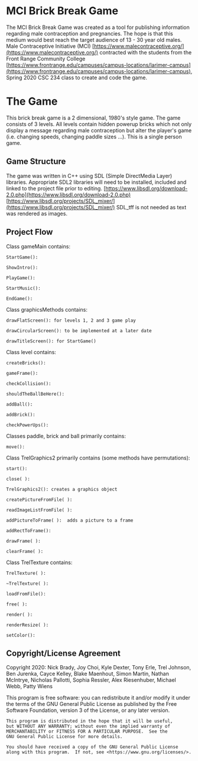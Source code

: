 # MCI Brick Break Game

The MCI Brick Break Game was created as a tool for publishing information regarding male contraception and pregnancies.  The hope is that this medium would best reach the target audience of 13 - 30 year old males.  Male Contraceptive Initiative (MCI) [https://www.malecontraceptive.org/](https://www.malecontraceptive.org/) contracted with the students from the Front Range Community College [https://www.frontrange.edu/campuses/campus-locations/larimer-campus](https://www.frontrange.edu/campuses/campus-locations/larimer-campus), Spring 2020 CSC 234 class to create and code the game.


# The Game 

This brick break game is a 2 dimensional, 1980's style game.  The game consists of 3 levels.  All levels contain hidden powerup bricks which not only display a message regarding male contraception but alter the player's game (i.e. changing speeds, changing paddle sizes ...).
This is a single person game.

## Game Structure

The game was written in C++ using SDL (Simple DirectMedia Layer) libraries.  Appropriate SDL2 libraries will need to be installed, included and linked to the project file prior to editing.  [https://www.libsdl.org/download-2.0.php](https://www.libsdl.org/download-2.0.php) 
[https://www.libsdl.org/projects/SDL_mixer/](https://www.libsdl.org/projects/SDL_mixer/)
SDL_tff is not needed as text was rendered as images.

## Project Flow
Class gameMain contains:

   	StartGame():
	
    ShowIntro():
    
   	PlayGame():
	
    StartMusic():
    
   	EndGame():

Class graphicsMethods contains:

    drawFlatScreen(): for levels 1, 2 and 3 game play
    
    drawCircularScreen(): to be implemented at a later date
    
    drawTitleScreen(): for StartGame()
    
Class level contains:

    createBricks():
    
    gameFrame():
    
    checkCollision():
    
    shouldTheBallBeHere():
    
    addBall():
    
    addBrick():
    
    checkPowerUps():
    
Classes paddle, brick and ball primarily contains:

    move():
    
Class TrelGraphics2 primarily contains (some methods have permutations):

    start():
    
	close( ):
	
	TrelGraphics2(): creates a graphics object
	
	createPictureFromFile( ):
	
	readImageListFromFile( ):
	
	addPictureToFrame( ):  adds a picture to a frame
	
	addRectToFrame():
	
    drawFrame( ):
    
    clearFrame( ):
    
Class TrelTexture contains:

    TrelTexture( ):
    
	~TrelTexture( ):
	
	loadFromFile():
	
	free( ):
	
	render( ):
	
	renderResize( ):
	
    setColor():

## Copyright/License Agreement
Copyright 2020: Nick Brady, Joy Choi, Kyle Dexter, Tony Erle, Trel Johnson, Ben Jurenka, Cayce Kelley, Blake Maenhout, Simon Martin, Nathan McIntrye, Nicholas Pallotti, Sophia Ressler, Alex Riesenhuber, Michael Webb, Patty Wiens

This program is free software: you can redistribute it and/or modify
    it under the terms of the GNU General Public License as published by
    the Free Software Foundation, version 3 of the License, or any later version.

    This program is distributed in the hope that it will be useful,
    but WITHOUT ANY WARRANTY; without even the implied warranty of
    MERCHANTABILITY or FITNESS FOR A PARTICULAR PURPOSE.  See the
    GNU General Public License for more details.

    You should have received a copy of the GNU General Public License
    along with this program.  If not, see <https://www.gnu.org/licenses/>.

